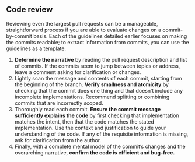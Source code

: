 ## Code review
Reviewing even the largest pull requests can be a manageable, straightforward process if you are able to evaluate changes on a commit-by-commit basis. Each of the guidelines detailed earlier focuses on making the commits readable; to extract information from commits, you can use the guidelines as a template.

1. **Determine the narrative** by reading the pull request description and list of commits. If the commits seem to jump between topics or address, leave a comment asking for clarification or changes.
2. Lightly scan the message and contents of each commit, starting from the beginning of the branch. **Verify smallness and atomicity** by checking that the commit does one thing and that doesn’t include any incomplete implementations. Recommend splitting or combining commits that are incorrectly scoped.
3. Thoroughly read each commit. **Ensure the commit message sufficiently explains the code** by first checking that implementation matches the intent, then that the code matches the stated implementation. Use the context and justification to guide your understanding of the code. If any of the requisite information is missing, ask for clarification from the author.
4. Finally, with a complete mental model of the commit’s changes and the overarching narrative, **confirm the code is efficient and bug-free.**
